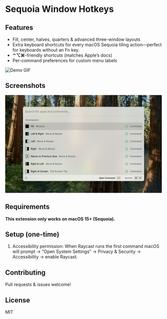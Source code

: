 # Sequoia Window Hotkeys

## Features
- Fill, center, halves, quarters & advanced three-window layouts
- Extra keyboard shortcuts for every macOS Sequoia tiling action—perfect for keyboards without an Fn key.
- **⌃⌥⌘**-friendly shortcuts (matches Apple’s docs)
- Per-command preferences for custom menu labels

![Demo GIF](metadata/demo.gif)

## Screenshots

![Static Screenshot](metadata/screenshots/demo.png)

## Requirements
**This extension only works on macOS 15+ (Sequoia).**

## Setup (one-time)
1. Accessibility permission: When Raycast runs the first command macOS will prompt → “Open System Settings” → Privacy & Security → Accessibility → enable Raycast.

## Contributing

Pull requests & issues welcome!

## License

MIT